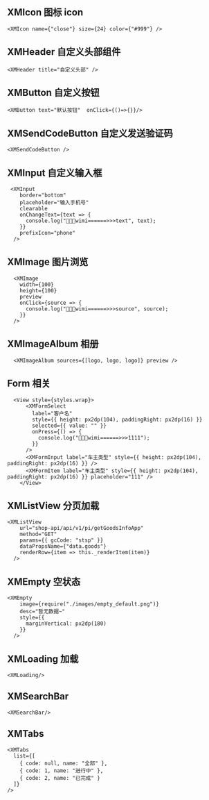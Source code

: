 <!--
 * @Author: wangtao
 * @Date: 2022-04-26 14:07:06
 * @LastEditors: 汪滔
 * @LastEditTime: 2022-06-03 10:14:46
 * @Description: file content
-->

## XMIcon 图标 icon

```
<XMIcon name={"close"} size={24} color={"#999"} />
```

## XMHeader 自定义头部组件

```
<XMHeader title="自定义头部" />
```

## XMButton 自定义按钮

```
<XMButton text="默认按钮"  onClick={()=>{}}/>
```

## XMSendCodeButton 自定义发送验证码

```
<XMSendCodeButton />
```

## XMInput 自定义输入框

```
 <XMInput
    border="bottom"
    placeholder="输入手机号"
    clearable
    onChangeText={text => {
      console.log("🚀🚀🚀wimi======>>>text", text);
    }}
    prefixIcon="phone"
  />
```

## XMImage 图片浏览

```
  <XMImage
    width={100}
    height={100}
    preview
    onClick={source => {
      console.log("🚀🚀🚀wimi======>>>source", source);
    }}
  />
```

## XMImageAlbum 相册

```
  <XMImageAlbum sources={[logo, logo, logo]} preview />
```

## Form 相关

```
  <View style={styles.wrap}>
      <XMFormSelect
        label="客户名"
        style={{ height: px2dp(104), paddingRight: px2dp(16) }}
        selected={{ value: "" }}
        onPress={() => {
          console.log("🚀🚀🚀wimi======>>>1111");
        }}
      />
      <XMFormInput label="车主类型" style={{ height: px2dp(104), paddingRight: px2dp(16) }} />
      <XMFormItem label="车主类型" style={{ height: px2dp(104), paddingRight: px2dp(16) }} placeholder="111" />
    </View>
```

## XMListView 分页加载

```
<XMListView
    url="shop-api/api/v1/pi/getGoodsInfoApp"
    method="GET"
    params={{ gcCode: "stsp" }}
    dataPropsName={"data.goods"}
    renderRow={item => this._renderItem(item)}
  />
```

## XMEmpty 空状态

```
<XMEmpty
    image={require("./images/empty_default.png")}
    desc="暂无数据~"
    style={{
      marginVertical: px2dp(180)
    }}
  />
```

## XMLoading 加载

```
<XMLoading/>
```

## XMSearchBar

```
<XMSearchBar/>
```

## XMTabs

```
<XMTabs
  list={[
    { code: null, name: "全部" },
    { code: 1, name: "进行中" },
    { code: 2, name: "已完成" }
  ]}
/>
```
